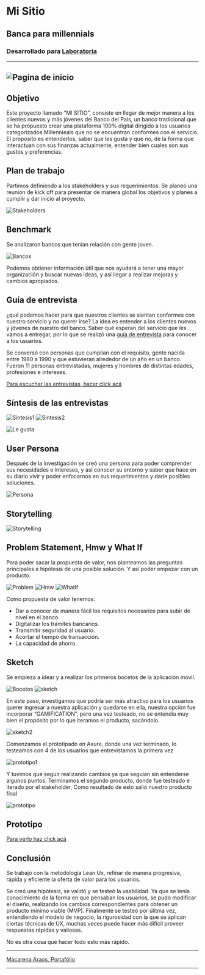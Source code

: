 # Mi Sitio

## Banca para millennials

### Desarrollado para [Laboratoria](https://www.laboratoria.la/)
---
![Pagina de inicio](https://macaraos.github.io/Mi-Sitio/img/misitio.PNG)
---

## Objetivo

Este proyecto llamado “MI SITIO”, consiste en llegar de mejor manera a los clientes nuevos y más jóvenes del Banco del País, un banco tradicional que se ha propuesto crear una plataforma 100% digital dirigido a los usuarios categorizados Millennieals que no se encuentran conformes con el servicio. El propósito es entenderlos, saber que les gusta y que no, de la forma que interactuan con sus finanzas actualmente, entender bien cuales son sus gustos y preferencias.

## Plan de trabajo

Partimos definiendo a los stakeholders y sus requerimientos. Se planeó una reunión de kick off para presentar de manera global los objetivos y planes a cumplir y dar inicio al proyecto.

![Stakeholders](https://macaraos.github.io/Mi-Sitio/img/stakeholders.PNG)

## Benchmark

Se analizaron bancos que tenían relación con gente joven.

![Bancos](https://macaraos.github.io/Mi-Sitio/img/competencia.PNG)

Podemos obtiener información útil que nos ayudará a tener una mayor organización y buscar nuevas ideas, y así llegar a realizar mejoras y cambios apropiados.

## Guía de entrevista

¿qué podemos hacer para que nuestros clientes se sientan conformes con nuestro servicio y no querer irse?
La idea es entender a los clientes nuevos y jóvenes de nuestro del banco. Saber qué esperan del servicio que les vamos a entregar, por lo que se realizó una [guía de entrevista](https://docs.google.com/document/d/1Ko37I0_sD0yrQwmJe7utIMYI6uZmhRF3duNoxucbr0s/edit) para conocer a los usuarios.

Se conversó con personas que cumplían con el requisito, gente nacida entre 1980 a 1990 y que estuvieran alrededor de un año en un banco.
Fueron 11 personas entrevistadas, mujeres y hombres de distintas edades, profesiones e intereses.

[Para escuchar las entrevistas, hacer click acá](https://drive.google.com/drive/folders/1uzIWWgg-ljNSJb0xvMtn16ncmfd_HPF4)

## Síntesis de las entrevistas

![Sintesis1](https://macaraos.github.io/Mi-Sitio/img/sintesis1.PNG)
![Sintesis2](https://macaraos.github.io/Mi-Sitio/img/sintesis2.PNG)

![Le gusta](https://macaraos.github.io/Mi-Sitio/img/loquelegusta.PNG)

## User Persona

Después de la investigación se creó una persona para poder comprender sus necesidades e intereses, y así conocer su entorno y saber que hace en su diario vivir y poder enfocarnos en sus requerimientos y darle posibles soluciones.

![Persona](https://macaraos.github.io/Mi-Sitio/img/userpersona.PNG)

## Storytelling

![Storytelling](https://macaraos.github.io/Mi-Sitio/img/storytelling.PNG)

## Problem Statement, Hmw y What If

Para poder sacar la propuesta de valor, nos planteamos las preguntas principales e hipótesis de una posible solución. Y así poder empezar con un producto.

![Problem](https://macaraos.github.io/Mi-Sitio/img/problemstatement.PNG)
![Hmw](https://macaraos.github.io/Mi-Sitio/img/hmw.PNG)
![WhatIf](https://macaraos.github.io/Mi-Sitio/img/whatif.PNG)

Como propuesta de valor tenemos:

- Dar a conocer de manera fácil los requisitos necesarios para subir de nivel en el banco.
- Digitalizar los trámites bancarios.
- Transmitir seguridad al usuario.
- Acortar el tiempo de transacción.
- La capacidad de ahorro.

## Sketch

Se empieza a idear y a realizar los primeros bocetos de la aplicación móvil.

![Bocetos](https://macaraos.github.io/Mi-Sitio/img/bocetos.PNG)
![sketch](https://macaraos.github.io/Mi-Sitio/img/sketch.PNG)

En este paso, investigamos que podría ser más atractivo para los usuarios querer ingresar a nuestra aplicación y quedarse en ella, nuestra opción fue incorporar “GAMIFICATION”, pero una vez testeado, no se entendía muy bien el propósito por lo que iteramos el producto, sacándolo.

![sketch2](https://macaraos.github.io/Mi-Sitio/img/sketch2.PNG)

Comenzamos el prototipado en Axure, donde una vez terminado, lo testeamos con 4 de los usuarios que entrevistamos la primera vez

![prototipo1](https://macaraos.github.io/Mi-Sitio/img/prototipo1.PNG)

Y tuvimos que seguir realizando cambios ya que seguían sin entenderse algunos puntos.
Terminamos el segundo producto, donde fue testeado e iterado  por el stakeholder, Como resultado de esto salió nuestro producto final

![prototipo](https://macaraos.github.io/Mi-Sitio/img/prototipofinal.PNG)

## Prototipo

[Para verlo haz click acá](https://vp6y89.axshare.com/#c=2)

## Conclusión

Se trabajó con la metodología Lean Ux, refinar de manera progresiva, rápida y eficiente la oferta de valor para los usuarios.

Se creó una hipótesis, se validó y se testeó la usabilidad. Ya que se tenía conocimiento de la forma en que pensaban los usuarios, se pudo modificar el diseño, realizando los cambios correspondientes para obtener un producto mínimo viable (MVP).
Finalmente se testeó por úlitma vez, entendiendo el modelo de negocio, la rigurosidad con la que se aplican ciertas técnicas de UX, muchas veces puede hacer más difícil proveer respuestas rápidas y valiosas.

No es otra cosa que hacer todo esto más rápido.

---

[Macarena Araos, Portafólio](https://macaraos.github.io/Portafolio/)

---

